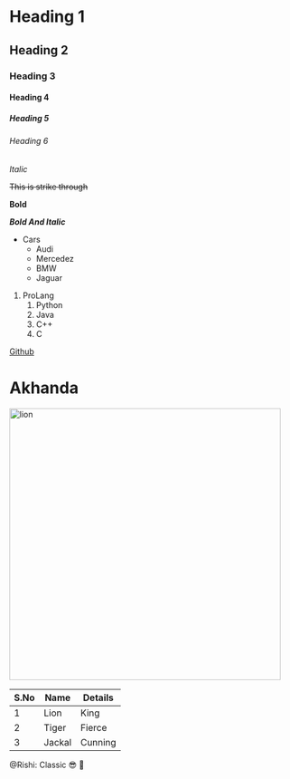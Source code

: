 # Heading 1
## Heading 2
### Heading 3
#### Heading 4
##### Heading 5
###### Heading 6
*Italic*

~~This is strike through~~

**Bold**

***Bold And Italic***
* Cars
  * Audi
  * Mercedez
  * BMW
  * Jaguar

1. ProLang
      1. Python
      2. Java
      3. C++
      4. C

[Github](https://github.com/)

# Akhanda

<img src="https://cdn.pixabay.com/photo/2018/07/31/22/08/lion-3576045_960_720.jpg" alt=lion width="480">

S.No|Name|Details
----|----|-------
1|Lion|King
2|Tiger|Fierce
3|Jackal|Cunning

@Rishi: Classic :sunglasses: :love_you_gesture:
